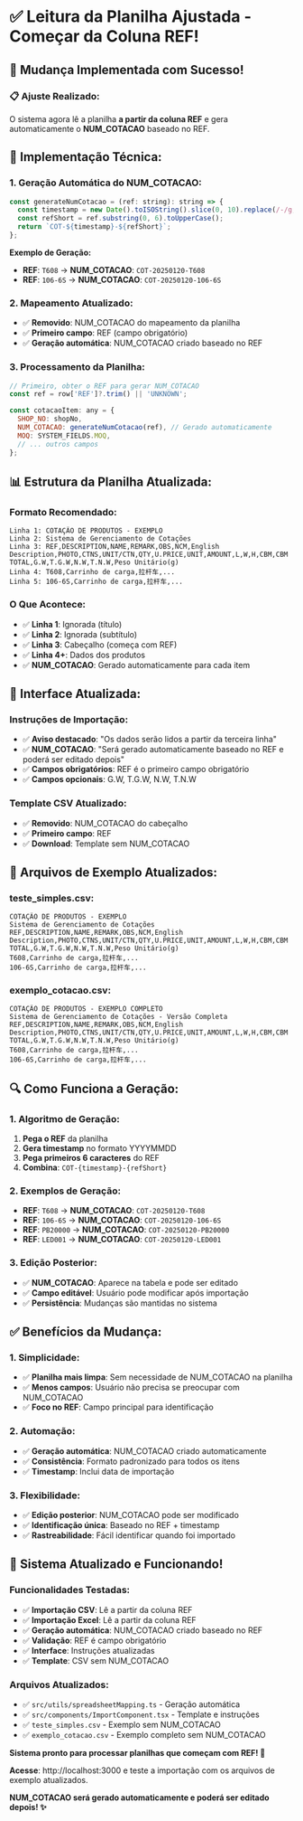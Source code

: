 # ✅ Leitura da Planilha Ajustada - Começar da Coluna REF!

## 🎯 Mudança Implementada com Sucesso!

### **📋 Ajuste Realizado:**
O sistema agora lê a planilha **a partir da coluna REF** e gera automaticamente o **NUM_COTACAO** baseado no REF.

## 🔧 Implementação Técnica:

### **1. Geração Automática do NUM_COTACAO:**
```javascript
const generateNumCotacao = (ref: string): string => {
  const timestamp = new Date().toISOString().slice(0, 10).replace(/-/g, '');
  const refShort = ref.substring(0, 6).toUpperCase();
  return `COT-${timestamp}-${refShort}`;
};
```

**Exemplo de Geração:**
- **REF**: `T608` → **NUM_COTACAO**: `COT-20250120-T608`
- **REF**: `106-6S` → **NUM_COTACAO**: `COT-20250120-106-6S`

### **2. Mapeamento Atualizado:**
- ✅ **Removido**: NUM_COTACAO do mapeamento da planilha
- ✅ **Primeiro campo**: REF (campo obrigatório)
- ✅ **Geração automática**: NUM_COTACAO criado baseado no REF

### **3. Processamento da Planilha:**
```javascript
// Primeiro, obter o REF para gerar NUM_COTACAO
const ref = row['REF']?.trim() || 'UNKNOWN';

const cotacaoItem: any = {
  SHOP_NO: shopNo,
  NUM_COTACAO: generateNumCotacao(ref), // Gerado automaticamente
  MOQ: SYSTEM_FIELDS.MOQ,
  // ... outros campos
};
```

## 📊 Estrutura da Planilha Atualizada:

### **Formato Recomendado:**
```
Linha 1: COTAÇÃO DE PRODUTOS - EXEMPLO
Linha 2: Sistema de Gerenciamento de Cotações
Linha 3: REF,DESCRIPTION,NAME,REMARK,OBS,NCM,English Description,PHOTO,CTNS,UNIT/CTN,QTY,U.PRICE,UNIT,AMOUNT,L,W,H,CBM,CBM TOTAL,G.W,T.G.W,N.W,T.N.W,Peso Unitário(g)
Linha 4: T608,Carrinho de carga,拉杆车,...
Linha 5: 106-6S,Carrinho de carga,拉杆车,...
```

### **O Que Acontece:**
- ✅ **Linha 1**: Ignorada (título)
- ✅ **Linha 2**: Ignorada (subtítulo)
- ✅ **Linha 3**: Cabeçalho (começa com REF)
- ✅ **Linha 4+**: Dados dos produtos
- ✅ **NUM_COTACAO**: Gerado automaticamente para cada item

## 🎨 Interface Atualizada:

### **Instruções de Importação:**
- ✅ **Aviso destacado**: "Os dados serão lidos a partir da terceira linha"
- ✅ **NUM_COTACAO**: "Será gerado automaticamente baseado no REF e poderá ser editado depois"
- ✅ **Campos obrigatórios**: REF é o primeiro campo obrigatório
- ✅ **Campos opcionais**: G.W, T.G.W, N.W, T.N.W

### **Template CSV Atualizado:**
- ✅ **Removido**: NUM_COTACAO do cabeçalho
- ✅ **Primeiro campo**: REF
- ✅ **Download**: Template sem NUM_COTACAO

## 📁 Arquivos de Exemplo Atualizados:

### **teste_simples.csv:**
```
COTAÇÃO DE PRODUTOS - EXEMPLO
Sistema de Gerenciamento de Cotações
REF,DESCRIPTION,NAME,REMARK,OBS,NCM,English Description,PHOTO,CTNS,UNIT/CTN,QTY,U.PRICE,UNIT,AMOUNT,L,W,H,CBM,CBM TOTAL,G.W,T.G.W,N.W,T.N.W,Peso Unitário(g)
T608,Carrinho de carga,拉杆车,...
106-6S,Carrinho de carga,拉杆车,...
```

### **exemplo_cotacao.csv:**
```
COTAÇÃO DE PRODUTOS - EXEMPLO COMPLETO
Sistema de Gerenciamento de Cotações - Versão Completa
REF,DESCRIPTION,NAME,REMARK,OBS,NCM,English Description,PHOTO,CTNS,UNIT/CTN,QTY,U.PRICE,UNIT,AMOUNT,L,W,H,CBM,CBM TOTAL,G.W,T.G.W,N.W,T.N.W,Peso Unitário(g)
T608,Carrinho de carga,拉杆车,...
106-6S,Carrinho de carga,拉杆车,...
```

## 🔍 Como Funciona a Geração:

### **1. Algoritmo de Geração:**
1. **Pega o REF** da planilha
2. **Gera timestamp** no formato YYYYMMDD
3. **Pega primeiros 6 caracteres** do REF
4. **Combina**: `COT-{timestamp}-{refShort}`

### **2. Exemplos de Geração:**
- **REF**: `T608` → **NUM_COTACAO**: `COT-20250120-T608`
- **REF**: `106-6S` → **NUM_COTACAO**: `COT-20250120-106-6S`
- **REF**: `PB20000` → **NUM_COTACAO**: `COT-20250120-PB20000`
- **REF**: `LED001` → **NUM_COTACAO**: `COT-20250120-LED001`

### **3. Edição Posterior:**
- ✅ **NUM_COTACAO**: Aparece na tabela e pode ser editado
- ✅ **Campo editável**: Usuário pode modificar após importação
- ✅ **Persistência**: Mudanças são mantidas no sistema

## ✅ Benefícios da Mudança:

### **1. Simplicidade:**
- ✅ **Planilha mais limpa**: Sem necessidade de NUM_COTACAO na planilha
- ✅ **Menos campos**: Usuário não precisa se preocupar com NUM_COTACAO
- ✅ **Foco no REF**: Campo principal para identificação

### **2. Automação:**
- ✅ **Geração automática**: NUM_COTACAO criado automaticamente
- ✅ **Consistência**: Formato padronizado para todos os itens
- ✅ **Timestamp**: Inclui data de importação

### **3. Flexibilidade:**
- ✅ **Edição posterior**: NUM_COTACAO pode ser modificado
- ✅ **Identificação única**: Baseado no REF + timestamp
- ✅ **Rastreabilidade**: Fácil identificar quando foi importado

## 🚀 Sistema Atualizado e Funcionando!

### **Funcionalidades Testadas:**
- ✅ **Importação CSV**: Lê a partir da coluna REF
- ✅ **Importação Excel**: Lê a partir da coluna REF
- ✅ **Geração automática**: NUM_COTACAO criado baseado no REF
- ✅ **Validação**: REF é campo obrigatório
- ✅ **Interface**: Instruções atualizadas
- ✅ **Template**: CSV sem NUM_COTACAO

### **Arquivos Atualizados:**
- ✅ `src/utils/spreadsheetMapping.ts` - Geração automática
- ✅ `src/components/ImportComponent.tsx` - Template e instruções
- ✅ `teste_simples.csv` - Exemplo sem NUM_COTACAO
- ✅ `exemplo_cotacao.csv` - Exemplo completo sem NUM_COTACAO

**Sistema pronto para processar planilhas que começam com REF! 🎉**

**Acesse**: http://localhost:3000 e teste a importação com os arquivos de exemplo atualizados.

**NUM_COTACAO será gerado automaticamente e poderá ser editado depois! ✨**










